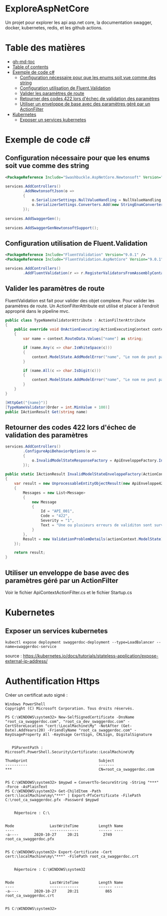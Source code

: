 # ExploreAspNetCore
Un projet pour explorer les api asp.net core, la documentation swagger, docker, kubernetes, redis, et les github actions.

Table des matières
=================

<!--ts-->
   * [gh-md-toc](#gh-md-toc)
   * [Table of contents](#table-of-contents)
   * [Exemple de code c#](#exemple)
      * [Configuration nécessaire pour que les enums soit vue comme des string](#enumString)
      * [Configuration utilisation de Fluent.Validation](#local-files)
      * [Valider les paramètres de route](#remote-files)
      * [Retourner des codes 422 lors d'échec de validation des paramètres](#multiple-files)
      * [Utiliser un enveloppe de base avec des paramètres géré par un ActionFilter](#combo)
   * [Kubernetes](#tests)
      * [Exposer un services kubernetes](#enumString)
<!--te-->

# Exemple de code c#

## Configuration nécessaire pour que les enums soit vue comme des string

``` xml
<PackageReference Include="Swashbuckle.AspNetCore.Newtonsoft" Version="5.5.1" />
```

``` c#
services.AddControllers()
        .AddNewtonsoftJson(o =>
        {
            o.SerializerSettings.NullValueHandling = NullValueHandling.Ignore;
            o.SerializerSettings.Converters.Add(new StringEnumConverter());
        });
        
services.AddSwaggerGen();        
        
services.AddSwaggerGenNewtonsoftSupport();
```

## Configuration utilisation de Fluent.Validation

``` xml
<PackageReference Include="FluentValidation" Version="9.0.1" />
<PackageReference Include="FluentValidation.AspNetCore" Version="9.0.1" />
```

``` c#
services.AddControllers()
        .AddFluentValidation(r => r.RegisterValidatorsFromAssemblyContaining<DateArgsValidation>())
```

## Valider les paramètres de route

FluentValidation est fait pour valider des objet complexe. Pour valider les paramètres de route. Un ActionFilterAttribute est utilisé et placer à l'endroit approprié dans le pipeline mvc.

``` c#
public class TypeNameValidatorAttribute : ActionFilterAttribute
{
    public override void OnActionExecuting(ActionExecutingContext context)
    {
        var name = context.RouteData.Values["name"] as string;

        if (name.Any(c => char.IsWhiteSpace(c)))
        {
            context.ModelState.AddModelError("name", "Le nom de peut pas contenir d'esapce");
        }

        if (name.All(c => char.IsDigit(c)))
        {
            context.ModelState.AddModelError("name", "Le nom ne peut pas être seulement des nombres");
        }
    }
}

[HttpGet("{name}")]
[TypeNameValidator(Order = int.MinValue + 100)]
public IActionResult Get(string name)
```

## Retourner des codes 422 lors d'échec de validation des paramètres

```c#
services.AddControllers()
        .ConfigureApiBehaviorOptions(o =>
        {
            o.InvalidModelStateResponseFactory = ApiEnveloppeFactory.InvalidModelStateEnveloppeFactory;
        });
        
public static IActionResult InvalidModelStateEnveloppeFactory(ActionContext actionContext)
{
    var result = new UnprocessableEntityObjectResult(new ApiEnveloppe422
    {
        Messages = new List<Message>
        {
            new Message
            {
                Id = "API_001",
                Code = "422",
                Severity = "1",
                Text = "Une ou plusieurs erreurs de validiton sont survenues"
            }
        },
        Result = new ValidationProblemDetails(actionContext.ModelState).Errors
    });

    return result;
}
```

## Utiliser un enveloppe de base avec des paramètres géré par un ActionFilter

Voir le fichier ApiContextActionFilter.cs et le fichier Startup.cs

# Kubernetes

## Exposer un services kubernetes

```
kubectl expose deployment swaggerdoc-deployment --type=LoadBalancer --name=swaggerdoc-service
```
source : https://kubernetes.io/docs/tutorials/stateless-application/expose-external-ip-address/

# Authentification Https

Créer un certificat auto signé :

```
Windows PowerShell
Copyright (C) Microsoft Corporation. Tous droits réservés.

PS C:\WINDOWS\system32> New-SelfSignedCertificate -DnsName "root_ca_swaggerdoc.com", "root_ca_dev_swaggerdoc.com" -CertStoreLocation "cert:\LocalMachine\My" -NotAfter (Get-Date).AddYears(20) -FriendlyName "root_ca_swaggerdoc.com" -KeyUsageProperty All -KeyUsage CertSign, CRLSign, DigitalSignature


   PSParentPath : Microsoft.PowerShell.Security\Certificate::LocalMachine\My

Thumbprint                                Subject
----------                                -------
***                                       CN=root_ca_swaggerdoc.com


PS C:\WINDOWS\system32> $mypwd = ConvertTo-SecureString -String "***" -Force -AsPlainText
PS C:\WINDOWS\system32> Get-ChildItem -Path cert:\localMachine\my\"***" | Export-PfxCertificate -FilePath C:\root_ca_swaggerdoc.pfx -Password $mypwd


    Répertoire : C:\


Mode                LastWriteTime         Length Name
----                -------------         ------ ----
-a----       2020-10-27     20:21           2749 root_ca_swaggerdoc.pfx


PS C:\WINDOWS\system32> Export-Certificate -Cert cert:\localMachine\my\"***" -FilePath root_ca_swaggerdoc.crt


    Répertoire : C:\WINDOWS\system32


Mode                LastWriteTime         Length Name
----                -------------         ------ ----
-a----       2020-10-27     20:21            865 root_ca_swaggerdoc.crt


PS C:\WINDOWS\system32>
```